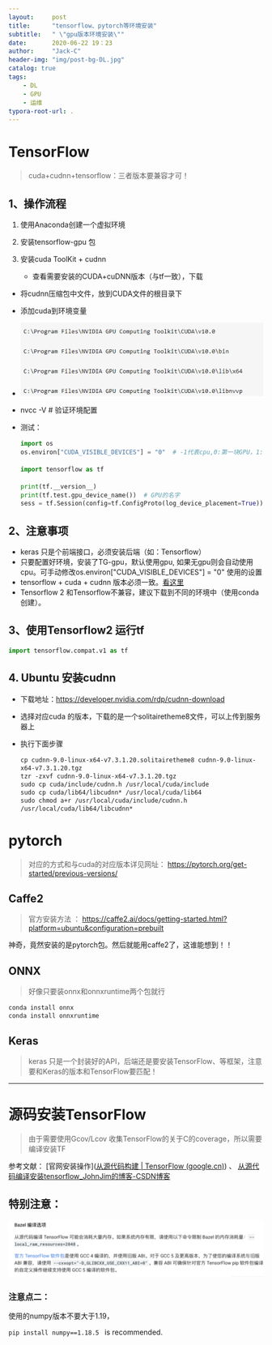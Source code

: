 ```yaml
---
layout:     post
title:      "tensorflow、pytorch等环境安装"
subtitle:   " \"gpu版本环境安装\""
date:       2020-06-22 19：23
author:     "Jack-C"
header-img: "img/post-bg-DL.jpg"
catalog: true
tags:
    - DL
    - GPU
    - 运维
typora-root-url: .
---
```


# TensorFlow

> cuda+cudnn+tensorflow：三者版本要兼容才可！

## 1、操作流程

1. 使用Anaconda创建一个虚拟环境

2. 安装tensorflow-gpu 包

3. 安装cuda  ToolKit  + cudnn

   - 查看需要安装的CUDA+cuDNN版本（与tf一致），下载
   
- 将cudnn压缩包中文件，放到CUDA文件的根目录下
  
- 添加cuda到环境变量
  
- ![image-20210531211552203](/../img/2020-06-22-tensorflow/image-20210531211552203.png)
  
- nvcc -V # 验证环境配置
  
- 测试：
  
     ```python
     import os
     os.environ["CUDA_VISIBLE_DEVICES"] = "0"  # -1代表cpu,0:第一块GPU，1:第二块GPU...
     
     import tensorflow as tf
     
     print(tf.__version__)
     print(tf.test.gpu_device_name())  # GPU的名字
     sess = tf.Session(config=tf.ConfigProto(log_device_placement=True))
     ```



## 2、注意事项

- keras 只是个前端接口，必须安装后端（如：Tensorflow）
- 只要配置好环境，安装了TG-gpu，默认使用gpu, 如果无gpu则会自动使用cpu。可手动修改os.environ["CUDA_VISIBLE_DEVICES"] = "0"  使用的设置
- tensorflow  + cuda + cudnn 版本必须一致。<a href= 'https://tensorflow.google.cn/install/source'>看这里</a>
- Tensorflow 2 和Tensorflow不兼容，建议下载到不同的环境中（使用conda创建）。



## 3、使用Tensorflow2 运行tf

```python
import tensorflow.compat.v1 as tf
```





## 4. Ubuntu 安装cudnn

* 下载地址：https://developer.nvidia.com/rdp/cudnn-download

* 选择对应cuda 的版本，下载的是一个solitairetheme8文件，可以上传到服务器上

* 执行下面步骤

  ```shell
  cp cudnn-9.0-linux-x64-v7.3.1.20.solitairetheme8 cudnn-9.0-linux-x64-v7.3.1.20.tgz
  tzr -zxvf cudnn-9.0-linux-x64-v7.3.1.20.tgz
  sudo cp cuda/include/cudnn.h /usr/local/cuda/include
  sudo cp cuda/lib64/libcudnn* /usr/local/cuda/lib64
  sudo chmod a+r /usr/local/cuda/include/cudnn.h /usr/local/cuda/lib64/libcudnn*
  ```

  

# pytorch

> 对应的方式和与cuda的对应版本详见网址： https://pytorch.org/get-started/previous-versions/





## Caffe2

> 官方安装方法 ： https://caffe2.ai/docs/getting-started.html?platform=ubuntu&configuration=prebuilt

神奇，竟然安装的是pytorch包。然后就能用caffe2了，这谁能想到！！



## ONNX

> 好像只要装onnx和onnxruntime两个包就行

```shell
conda install onnx
conda install onnxruntime
```



## Keras

> keras 只是一个封装好的API，后端还是要安装TensorFlow、等框架，注意要和Keras的版本和TensorFlow要匹配！





----

# 源码安装TensorFlow

> 由于需要使用Gcov/Lcov 收集TensorFlow的关于C的coverage，所以需要编译安装TF

参考文献： [官网安装操作]([从源代码构建  | TensorFlow (google.cn)](https://tensorflow.google.cn/install/source?hl=zh-cn)) 、   [从源代码编译安装tensorflow_JohnJim的博客-CSDN博客](https://blog.csdn.net/JohnJim0/article/details/103036106)





## 特别注意：

![image-20210531211226646](/../img/2020-06-22-tensorflow/image-20210531211226646.png)

### 注意点二：

使用的numpy版本不要大于1.19，

 `pip install numpy==1.18.5 ` is recommended.









